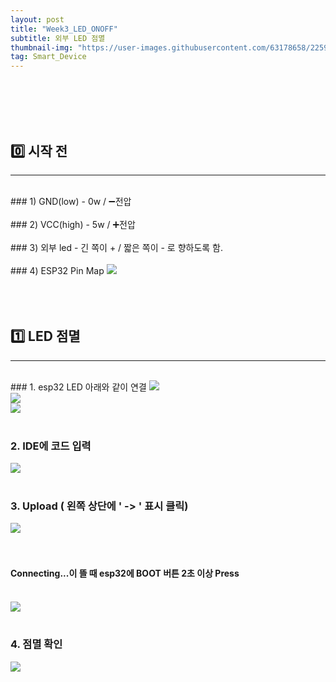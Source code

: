 ```yaml
---
layout: post
title: "Week3_LED_ONOFF"
subtitle: 외부 LED 점멸
thumbnail-img: "https://user-images.githubusercontent.com/63178658/225908117-d6379ebb-da3f-4627-ab70-5546b5e8df26.jpg"
tag: Smart_Device
---
```


<br><br>
<br><br>
## 0️⃣ 시작 전
<hr/>
<br>
### 1) GND(low) -  0w / ➖전압<br><br>
### 2) VCC(high) - 5w / ➕전압<br><br>
### 3) 외부 led - 긴 쪽이 + / 짧은 쪽이 - 로 향하도록 함.<br><br>
### 4) ESP32 Pin Map
<img src = "https://scontent-ssn1-1.xx.fbcdn.net/v/t1.6435-9/160009839_3936223663109185_7553417845031703161_n.jpg?_nc_cat=109&ccb=1-7&_nc_sid=dbeb18&_nc_ohc=bD6pCePWA8gAX9IWWZM&_nc_ht=scontent-ssn1-1.xx&oh=00_AfAygZ-vwJZGgc6M6-c2Ufz_adIZNNZigIFle0IbyBWqDg&oe=6444A232"/>
<br><br>
<br><br>


## 1️⃣ LED 점멸
<hr/>
<br>
### 1. esp32 LED 아래와 같이 연결
<img src = "https://user-images.githubusercontent.com/63178658/225839001-2ee7c373-f2dd-4877-ad98-9dfdb926ca34.jpg"/>
<br>
<img src = "https://user-images.githubusercontent.com/63178658/225839010-856dc734-318a-4a84-93fc-df248d9fde17.jpg"/>
<br>
<img src = "https://user-images.githubusercontent.com/63178658/226223372-1b710975-3123-4ed9-855c-54c9cd44000f.png"/>
<br><br>


### 2. IDE에 코드 입력
<img src = "https://user-images.githubusercontent.com/63178658/225835691-25683ca3-7a2a-427f-a02a-55404845b31d.png"/>
<br><br>


### 3. Upload ( 왼쪽 상단에 ' -> ' 표시 클릭)
<img src = "https://user-images.githubusercontent.com/63178658/225835695-99b828ae-eabe-4347-aa7d-50cb6a8e3e26.png"/><br>
<br><br>
#### Connecting...이 뜰 때 esp32에 BOOT 버튼 2초 이상 Press
<br>
<img src="https://user-images.githubusercontent.com/63178658/223057014-c7f12fef-6238-4f56-9618-30a3d3888535.png"/>
<br><br>


### 4. 점멸 확인
<img src = "https://user-images.githubusercontent.com/63178658/225839106-4f4ec7e5-2892-4f31-a4cb-a120164033fb.gif"/>
<br>
<br><br><br>
